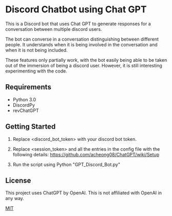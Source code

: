 # Discord Chatbot using Chat GPT

This is a Discord bot that uses Chat GPT to generate responses for a conversation between multiple discord users.

The bot can converse in a conversation distinguishing between different people. It understands when it is being involved in the conversation and when it is not being included.

These features only partially work, with the bot easily being able to be taken out of the immersion of being a discord user. However, it is still interesting experimenting with the code. 

## Requirements
- Python 3.0
- DiscordPy
- revChatGPT


## Getting Started

1. Replace <discord_bot_token> with your discord bot token.

2. Replace <session_token> and all the entries in the config file with the following details: https://github.com/acheong08/ChatGPT/wiki/Setup

3. Run the script using Python "GPT_Discord_Bot.py"

## License

This project uses ChatGPT by OpenAI. This is not affiliated with OpenAI in any way.

[MIT](https://choosealicense.com/licenses/mit/)
